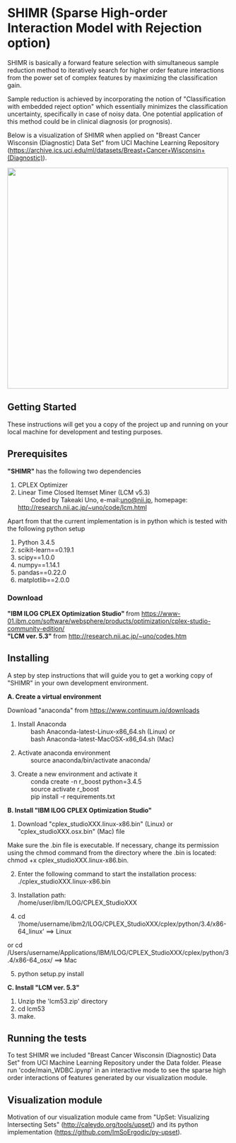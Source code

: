 # SHIMR (Sparse High-order Interaction Model with Rejection option)
SHIMR is basically a forward feature selection with simultaneous sample reduction method to iteratively search for higher order feature interactions from the power set of complex features by maximizing the classification gain.

Sample reduction is achieved by incorporating the notion of "Classification with embedded reject option" which essentially minimizes the classification uncertainty, specifically in case of noisy data. One potential application of this method could be in clinical diagnosis (or prognosis). 

Below is a visualization of SHIMR when applied on "Breast Cancer Wisconsin (Diagnostic) Data Set" from UCI Machine Learning Repository (https://archive.ics.uci.edu/ml/datasets/Breast+Cancer+Wisconsin+(Diagnostic)).

<img src="Images/figure_RID_91550.pdf" width="500">



## Getting Started
These instructions will get you a copy of the project up and running on your local machine for development and testing purposes.
## Prerequisites
<b> "SHIMR" </b> has the following two dependencies <br/>
1) CPLEX Optimizer  <br/>
2) Linear Time Closed Itemset Miner (LCM v5.3)  <br/>
&emsp; &ensp; Coded by Takeaki Uno,   e-mail:uno@nii.jp, 
homepage:   http://research.nii.ac.jp/~uno/code/lcm.html

Apart from that the current implementation is in python which is tested with the following python setup <br/>

1) Python 3.4.5 <br/>
2) scikit-learn==0.19.1 <br/>
3) scipy==1.0.0 <br/>
4) numpy==1.14.1 <br/>
5) pandas==0.22.0 <br/>
5) matplotlib==2.0.0 <br/>

### Download <br/>
<b> "IBM ILOG CPLEX Optimization Studio" </b>  from  https://www-01.ibm.com/software/websphere/products/optimization/cplex-studio-community-edition/ <br/>
<b> "LCM ver. 5.3" </b>  from  http://research.nii.ac.jp/~uno/codes.htm


## Installing
A step by step instructions that will guide you to get a working copy of "SHIMR" in your own development environment.

<b> A.  Create a virtual environment </b>

Download "anaconda" from https://www.continuum.io/downloads <br/>

1) Install Anaconda <br/>
&emsp; &ensp;  bash Anaconda-latest-Linux-x86_64.sh (Linux)  or <br/>
&emsp; &ensp;  bash Anaconda-latest-MacOSX-x86_64.sh (Mac) <br/>

2) Activate anaconda environment  <br/>
&emsp; &ensp; source anaconda/bin/activate anaconda/

3) Create a new environment and activate it <br/>
&emsp; &ensp; conda create -n r_boost python=3.4.5 <br/>
&emsp; &ensp; source activate r_boost <br/>
&emsp; &ensp; pip install -r requirements.txt <br/>


<b> B.  Install "IBM ILOG CPLEX Optimization Studio" </b>

1) Download "cplex_studioXXX.linux-x86.bin" (Linux) or "cplex_studioXXX.osx.bin" (Mac) file <br/>

Make sure the .bin file is executable. If necessary, change its permission using the chmod command from the directory where the .bin is located: <br/>
chmod +x cplex_studioXXX.linux-x86.bin. <br/>

2) Enter the following command to start the installation process: <br/>
./cplex_studioXXX.linux-x86.bin <br/>

3) Installation path: <br/>
/home/user/ibm/ILOG/CPLEX_StudioXXX <br/>
4) cd ‘/home/username/ibm2/ILOG/CPLEX_StudioXXX/cplex/python/3.4/x86-64_linux’ ==> Linux <br/>

or cd  /Users/username/Applications/IBM/ILOG/CPLEX_StudioXXX/cplex/python/3.4/x86-64_osx/ ==> Mac <br/>

5) python setup.py install <br/>

<b> C.  Install "LCM ver. 5.3" </b>

1) Unzip the 'lcm53.zip' directory <br/>
2) cd lcm53 <br/>
3) make. <br/>

## Running the tests
To test SHIMR we included "Breast Cancer Wisconsin (Diagnostic) Data Set" 
from UCI Machine Learning Repository under the Data folder.
Please run 'code/main_WDBC.ipynp' in an interactive mode to see the sparse high order interactions of features generated by
our visualization module.

## Visualization module
Motivation of our visualization module came from "UpSet: Visualizing Intersecting Sets" (http://caleydo.org/tools/upset/) and its python implementation (https://github.com/ImSoErgodic/py-upset).





